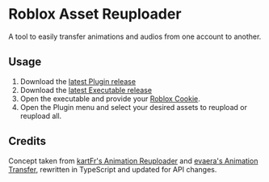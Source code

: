 # Roblox Asset Reuploader
A tool to easily transfer animations and audios from one account to another.

## Usage
1. Download the [latest Plugin release](https://github.com/ShadowDaughter/Roblox-Asset-Reuploader/releases/latest/download/Asset.Reuploader.rbxm)
2. Download the [latest Executable release](https://github.com/ShadowDaughter/Roblox-Asset-Reuploader/releases/latest/download/Roblox.Asset.Reuploader.zip)
3. Open the executable and provide your [Roblox Cookie](https://chromewebstore.google.com/detail/cookie-editor/hlkenndednhfkekhgcdicdfddnkalmdm).
4. Open the Plugin menu and select your desired assets to reupload or reupload all.

## Credits
Concept taken from [kartFr's Animation Reuploader](https://github.com/kartFr/Auto-Animation-Reuploader) and [evaera's Animation Transfer](https://github.com/evaera/roblox-animation-transfer), rewritten in TypeScript and updated for API changes.
